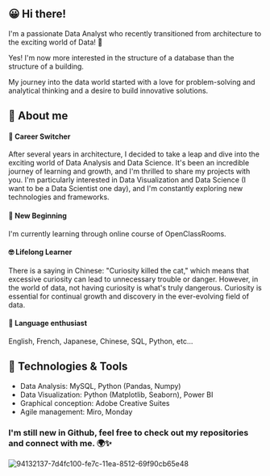 ## 😀 Hi there!
I'm a passionate Data Analyst who recently transitioned from architecture to the exciting world of Data! 🚀 
<p>Yes! I'm now more interested in the structure of a database than the structure of a building. </p>
My journey into the data world started with a love for problem-solving and analytical thinking and a desire to build innovative solutions.

## 🌟 About me 
#### 🔄 Career Switcher
  After several years in architecture, I decided to take a leap and dive into the exciting world of Data Analysis and Data Science. It's been an incredible journey of learning and growth, and I'm thrilled to share my projects with you. I'm particularly interested in Data Visualization and Data Science (I want to be a Data Scientist one day), and I'm constantly exploring new technologies and frameworks.
#### 🌱 New Beginning
  I'm currently learning through online course of OpenClassRooms.
#### 🤓 Lifelong Learner
  There is a saying in Chinese: "Curiosity killed the cat," which means that excessive curiosity can lead to unnecessary trouble or danger. However, in the world of data, not having curiosity is what's truly dangerous. Curiosity is essential for continual growth and discovery in the ever-evolving field of data.
#### 🤩 Language enthusiast
  English, French, Japanese, Chinese, SQL, Python, etc...

## 🔧 Technologies & Tools
* Data Analysis: MySQL, Python (Pandas, Numpy)
* Data Visualization: Python (Matplotlib, Seaborn), Power BI 
* Graphical conception: Adobe Creative Suites
* Agile management: Miro, Monday


### I'm still new in Github, feel free to check out my repositories and connect with me. 🌍✨
![94132137-7d4fc100-fe7c-11ea-8512-69f90cb65e48](https://github.com/user-attachments/assets/0bca592d-9374-4cdb-9994-46c4b6e3c045)

